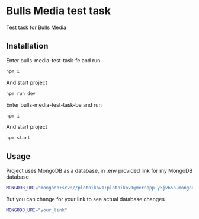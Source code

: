 # Bulls Media test task

Test task for Bulls Media
## Installation

Enter bulls-media-test-task-fe and run 

```bash
npm i
```
And start project
```bash
npm run dev
```

Enter bulls-media-test-task-be and run 

```bash
npm i
```
And start project
```bash
npm start
```
## Usage

Project uses MongoDB as a database, in .env provided link for my MongoDB database
```bash
MONGODB_URI="mongodb+srv://plotnikov1:plotnikov1@mernapp.y5jv65n.mongodb.net/"
```

But you can change for your link to see actual database changes
```bash
MONGODB_URI="your_link"
```
